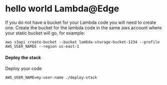 # hello world Lambda@Edge

If you do not have a bucket for your Lambda code you will need to create one. Create the bucket for the lambda code in the same aws account where your static bucket will go, for example:

`aws s3api create-bucket --bucket lambda-storage-bucket-1234 --profile AWS_USER_NAMEE --region us-east-1`

#### Deploy the stack 

Deploy your code 

```AWS_USER_NAME=my-user-name ./deploy-stack```

